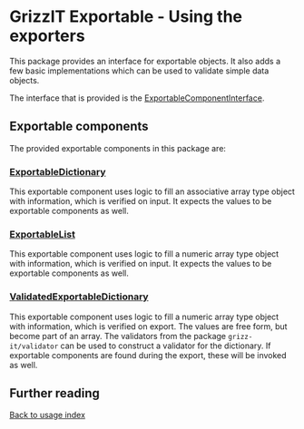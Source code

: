 # GrizzIT Exportable - Using the exporters

This package provides an interface for exportable objects. It also adds a few
basic implementations which can be used to validate simple data objects.

The interface that is provided is the
[ExportableComponentInterface](../../src/Common/ExportableComponentInterface.php).

## Exportable components

The provided exportable components in this package are:

### [ExportableDictionary](../../src/Component/ExportableDictionary.php)

This exportable component uses logic to fill an associative array type object
with information, which is verified on input. It expects the values to be
exportable components as well.

### [ExportableList](../../src/Component/ExportableList.php)

This exportable component uses logic to fill a numeric array type object
with information, which is verified on input. It expects the values to be
exportable components as well.

### [ValidatedExportableDictionary](../../src/Component/ValidatedExportableDictionary.php)

This exportable component uses logic to fill a numeric array type object
with information, which is verified on export. The values are free form, but
become part of an array. The validators from the package `grizz-it/validator`
can be used to construct a validator for the dictionary. If exportable
components are found during the export, these will be invoked as well.

## Further reading

[Back to usage index](index.md)
